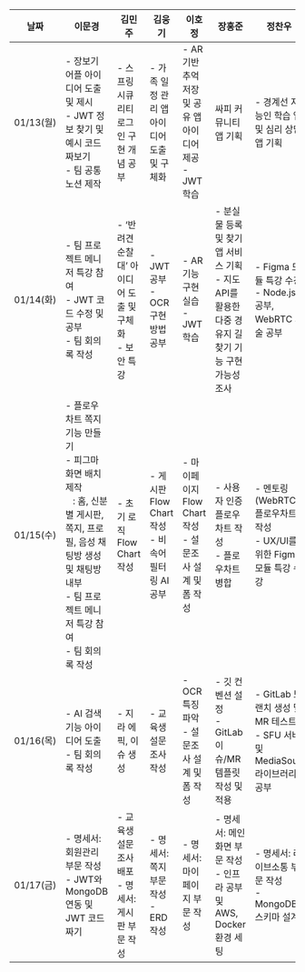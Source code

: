 | 날짜         | 이문경                                                                                              | 김민주                                   | 김웅기                                   | 이호정                                     | 장홍준                                     | 정찬우                                       |
|--------------|----------------------------------------------------------------------------------------------------|------------------------------------------|------------------------------------------|--------------------------------------------|--------------------------------------------|--------------------------------------------|
| 01/13(월)    | - 장보기 어플 아이디어 도출 및 제시<br>- JWT 정보 찾기 및 예시 코드 짜보기<br>- 팀 공통 노션 제작  | - 스프링 시큐리티 로그인 구현 개념 공부 | - 가족 일정 관리 앱 아이디어 도출 및 구체화 | - AR 기반 추억 저장 및 공유 앱 아이디어 제공<br>- JWT 학습 | 싸피 커뮤니티 앱 기획                       | - 경계선 지능인 학습 앱 및 심리 상담 앱 기획 |
| 01/14(화)    | - 팀 프로젝트 메니저 특강 참여<br>- JWT 코드 수정 및 공부<br>- 팀 회의록 작성                      | - ‘반려견 순찰대’ 아이디어 도출 및 구체화<br>- 보안 특강 | - JWT 공부<br>- OCR 구현 방법 공부       | - AR 기능 구현 실습<br>- JWT 학습         | - 분실물 등록 및 찾기 앱 서비스 기획<br>- 지도 API를 활용한 다중 경유지 길찾기 기능 구현 가능성 조사 | - Figma 모듈 특강 수강<br>- Node.js 공부, WebRTC 기술 공부 |
| 01/15(수)    | - 플로우 차트 쪽지 기능 만들기<br>- 피그마 화면 배치 제작<br>&nbsp;&nbsp;&nbsp;: 홈, 신분별 게시판, 쪽지, 프로필, 음성 채팅방 생성 및 채팅방 내부<br>- 팀 프로젝트 메니저 특강 참여<br>- 팀 회의록 작성 | - 초기 로직 Flow Chart 작성              | - 게시판 Flow Chart 작성<br>- 비속어 필터링 AI 공부 | - 마이페이지 Flow Chart 작성<br>- 설문조사 설계 및 폼 작성 | - 사용자 인증 플로우차트 작성<br>- 플로우차트 병합 | - 멘토링(WebRTC) 플로우차트 작성<br>- UX/UI를 위한 Figma 모듈 특강 수강 |
| 01/16(목)    | - AI 검색기능 아이디어 도출<br>- 팀 회의록 작성                                                    | - 지라 에픽, 이슈 생성                   | - 교육생 설문조사 작성                   | - OCR 특징 파악<br>- 설문조사 설계 및 폼 작성 | - 깃 컨벤션 설정<br>- GitLab 이슈/MR 템플릿 작성 및 적용 | - GitLab 브랜치 생성 및 MR 테스트<br>- SFU 서버 및 MediaSoup 라이브러리 공부 |
| 01/17(금)    | - 명세서: 회원관리 부문 작성<br>- JWT와 MongoDB 연동 및 JWT 코드 짜기                              | - 교육생 설문조사 배포<br>- 명세서: 게시판 부문 작성 | - 명세서: 쪽지 부문 작성<br>- ERD 작성    | - 명세서: 마이페이지 부문 작성             | - 명세서: 메인화면 부문 작성<br>- 인프라 공부 및 AWS, Docker 환경 세팅 | - 명세서: 라이브소통 부문 작성<br>- MongoDB 스키마 설계 |
